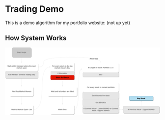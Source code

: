 # Trading Demo

This is a demo algorithm for my portfolio website: (not up yet)

## How System Works

![System Flowchart](flowchart.png)

## 
